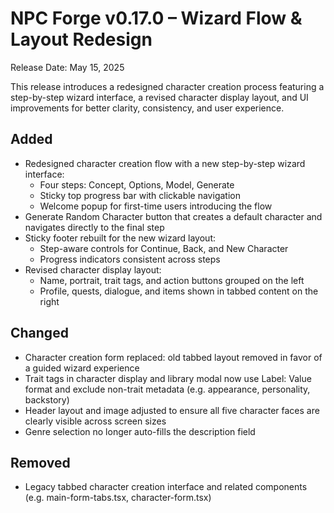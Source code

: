 # NPC Forge v0.17.0 – Wizard Flow & Layout Redesign

Release Date: May 15, 2025

This release introduces a redesigned character creation process featuring a step-by-step wizard interface, a revised character display layout, and UI improvements for better clarity, consistency, and user experience.

## Added
- Redesigned character creation flow with a new step-by-step wizard interface:
  - Four steps: Concept, Options, Model, Generate
  - Sticky top progress bar with clickable navigation
  - Welcome popup for first-time users introducing the flow
- Generate Random Character button that creates a default character and navigates directly to the final step
- Sticky footer rebuilt for the new wizard layout:
  - Step-aware controls for Continue, Back, and New Character
  - Progress indicators consistent across steps
- Revised character display layout:
  - Name, portrait, trait tags, and action buttons grouped on the left
  - Profile, quests, dialogue, and items shown in tabbed content on the right

## Changed
- Character creation form replaced: old tabbed layout removed in favor of a guided wizard experience
- Trait tags in character display and library modal now use Label: Value format and exclude non-trait metadata (e.g. appearance, personality, backstory)
- Header layout and image adjusted to ensure all five character faces are clearly visible across screen sizes
- Genre selection no longer auto-fills the description field

## Removed
- Legacy tabbed character creation interface and related components (e.g. main-form-tabs.tsx, character-form.tsx)